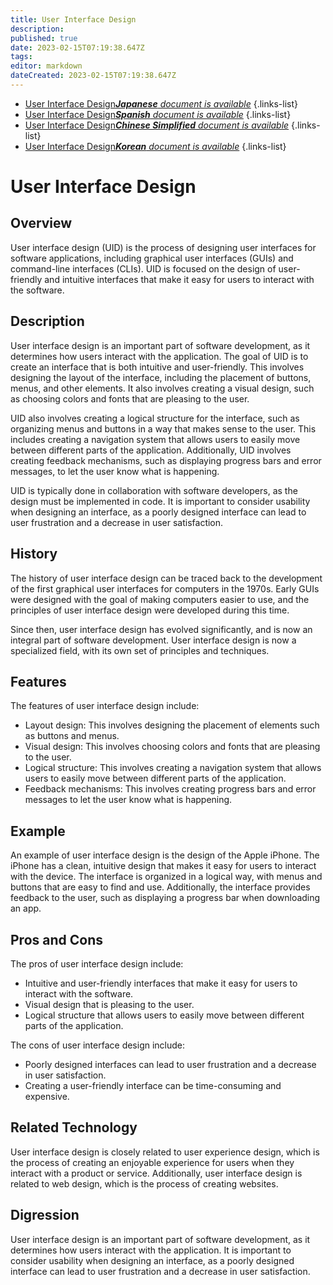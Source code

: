 ```yaml
---
title: User Interface Design
description: 
published: true
date: 2023-02-15T07:19:38.647Z
tags: 
editor: markdown
dateCreated: 2023-02-15T07:19:38.647Z
---
```


- [User Interface Design***Japanese** document is available*](/ja/Knowledge-base/Dictionary/user-interface-design)
{.links-list}
- [User Interface Design***Spanish** document is available*](/es/Knowledge-base/Dictionary/user-interface-design)
{.links-list}
- [User Interface Design***Chinese Simplified** document is available*](/zh/Knowledge-base/Dictionary/user-interface-design)
{.links-list}
- [User Interface Design***Korean** document is available*](/ko/Knowledge-base/Dictionary/user-interface-design)
{.links-list}


# User Interface Design

## Overview
User interface design (UID) is the process of designing user interfaces for software applications, including graphical user interfaces (GUIs) and command-line interfaces (CLIs). UID is focused on the design of user-friendly and intuitive interfaces that make it easy for users to interact with the software.

## Description
User interface design is an important part of software development, as it determines how users interact with the application. The goal of UID is to create an interface that is both intuitive and user-friendly. This involves designing the layout of the interface, including the placement of buttons, menus, and other elements. It also involves creating a visual design, such as choosing colors and fonts that are pleasing to the user.

UID also involves creating a logical structure for the interface, such as organizing menus and buttons in a way that makes sense to the user. This includes creating a navigation system that allows users to easily move between different parts of the application. Additionally, UID involves creating feedback mechanisms, such as displaying progress bars and error messages, to let the user know what is happening.

UID is typically done in collaboration with software developers, as the design must be implemented in code. It is important to consider usability when designing an interface, as a poorly designed interface can lead to user frustration and a decrease in user satisfaction.

## History
The history of user interface design can be traced back to the development of the first graphical user interfaces for computers in the 1970s. Early GUIs were designed with the goal of making computers easier to use, and the principles of user interface design were developed during this time.

Since then, user interface design has evolved significantly, and is now an integral part of software development. User interface design is now a specialized field, with its own set of principles and techniques.

## Features
The features of user interface design include:

* Layout design: This involves designing the placement of elements such as buttons and menus.
* Visual design: This involves choosing colors and fonts that are pleasing to the user.
* Logical structure: This involves creating a navigation system that allows users to easily move between different parts of the application.
* Feedback mechanisms: This involves creating progress bars and error messages to let the user know what is happening.

## Example
An example of user interface design is the design of the Apple iPhone. The iPhone has a clean, intuitive design that makes it easy for users to interact with the device. The interface is organized in a logical way, with menus and buttons that are easy to find and use. Additionally, the interface provides feedback to the user, such as displaying a progress bar when downloading an app.

## Pros and Cons
The pros of user interface design include:

* Intuitive and user-friendly interfaces that make it easy for users to interact with the software.
* Visual design that is pleasing to the user.
* Logical structure that allows users to easily move between different parts of the application.

The cons of user interface design include:

* Poorly designed interfaces can lead to user frustration and a decrease in user satisfaction.
* Creating a user-friendly interface can be time-consuming and expensive.

## Related Technology
User interface design is closely related to user experience design, which is the process of creating an enjoyable experience for users when they interact with a product or service. Additionally, user interface design is related to web design, which is the process of creating websites.

## Digression
User interface design is an important part of software development, as it determines how users interact with the application. It is important to consider usability when designing an interface, as a poorly designed interface can lead to user frustration and a decrease in user satisfaction.